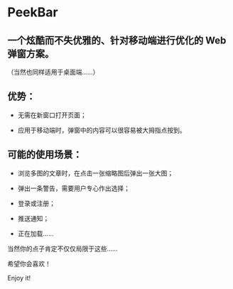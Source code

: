 # PeekBar

## 一个炫酷而不失优雅的、针对移动端进行优化的 Web 弹窗方案。

（当然也同样适用于桌面端……）

## 优势：

- 无需在新窗口打开页面；

- 应用于移动端时，弹窗中的内容可以很容易被大拇指点按到。

## 可能的使用场景：

- 浏览多图的文章时，在点击一张缩略图后弹出一张大图；

- 弹出一条警告，需要用户专心作出选择；

- 登录或注册；

- 推送通知；

- 正在加载……

当然你的点子肯定不仅仅局限于这些……

希望你会喜欢！

Enjoy it!